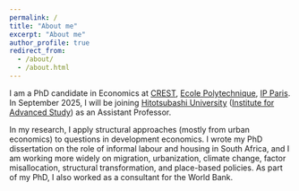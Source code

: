 ```yaml
---
permalink: /
title: "About me"
excerpt: "About me"
author_profile: true
redirect_from: 
  - /about/
  - /about.html
---
```


I am a PhD candidate in Economics at [CREST](https://crest.science/), [Ecole Polytechnique](https://www.polytechnique.edu/en), [IP Paris](https://www.ip-paris.fr/en). In September 2025, I will be joining [Hitotsubashi University](https://www.hit-u.ac.jp/eng/) ([Institute for Advanced Study](https://hias.hit-u.ac.jp/en/)) as an Assistant Professor.

In my research, I apply structural approaches (mostly from urban economics) to questions in development economics. I wrote my PhD dissertation on the role of informal labour and housing in South Africa, and I am working more widely on migration, urbanization, climate change, factor misallocation, structural transformation, and place-based policies. As part of my PhD, I also worked as a consultant for the World Bank.


